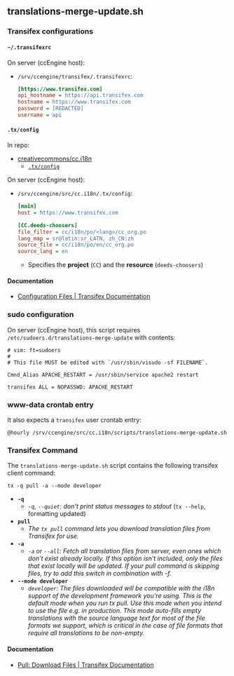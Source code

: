 ## translations-merge-update.sh


### Transifex configurations


#### `~/.transifexrc`

On server (ccEngine host):
- `/srv/ccengine/transifex/.transifexrc`:
    ```ini
    [https://www.transifex.com]
    api_hostname = https://api.transifex.com
    hostname = https://www.transifex.com
    password = [REDACTED]
    username = api
    ```


#### `.tx/config`

In repo:
- [creativecommons/cc.i18n][cc-i18n]
  - [`.tx/config`][tx-config]

On server (ccEngine host):
- `/srv/ccengine/src/cc.i18n/.tx/config`:
    ```ini
    [main]
    host = https://www.transifex.com

    [CC.deeds-choosers]
    file_filter = cc/i18n/po/<lang>/cc_org.po
    lang_map = sr@latin:sr_LATN, zh_CN:zh
    source_file = cc/i18n/po/en/cc_org.po
    source_lang = en
    ```
    - Specifies the **project** (`CC`) and the **resource** (`deeds-choosers`)


[cc-i18n]: https://github.com/creativecommons/cc.i18n
[tx-config]: https://github.com/creativecommons/cc.i18n/blob/master/.tx/config


#### Documentation

- [Configuration Files | Transifex
  Documentation](https://docs.transifex.com/client/client-configuration)


### sudo configuration

On server (ccEngine host), this script requires
`/etc/sudoers.d/translations-merge-update` with contents:
```
# vim: ft=sudoers
#
# This file MUST be edited with `/usr/sbin/visudo -sf FILENAME`.

Cmnd_Alias APACHE_RESTART = /usr/sbin/service apache2 restart

transifex ALL = NOPASSWD: APACHE_RESTART
```


### www-data crontab entry

It also expects a `transifex` user crontab entry:
```
@hourly /srv/ccengine/src/cc.i18n/scripts/translations-merge-update.sh
```


### Transifex Command

The `translations-merge-update.sh` script contains the following transifex
client command:
```shell
tx -q pull -a --mode developer
```
- **`-q`**
  - *`-q`, `--quiet`: don't print status messages to stdout* (`tx --help`,
    formatting updated)
- **`pull`**
    - *The `tx pull` command lets you download translation files from Transifex
      for use.*
- **`-a`**
  - *`-a` or `--all`: Fetch all translation files from server, even ones which
    don’t exist already locally. If this option isn’t included, only the files
    that exist locally will be updated. If your pull command is skipping files,
    try to add this switch in combination with -f.*
- **`--mode developer`**
    - *`developer`: The files downloaded will be compatible with the i18n
      support of the development framework you’re using. This is the default
      mode when you run tx pull. Use this mode when you intend to use the file
      e.g. in production. This mode auto-fills empty translations with the
      source language text for most of the file formats we support, which is
      critical in the case of file formats that require all translations to be
      non-empty.*


#### Documentation

- [Pull: Download Files | Transifex Documentation](https://docs.transifex.com/client/pull/)
